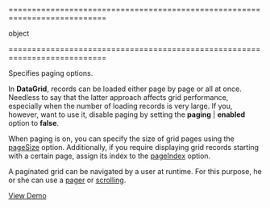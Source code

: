 <!--**
/*-------------------------------------------
    Auto-generated file. Do not modify.
-------------------------------------------

**-->
===========================================================================
<!--type-->object<!--/type-->
===========================================================================

<!--shortDescription-->
Specifies paging options.
<!--/shortDescription-->

<!--fullDescription-->
In **DataGrid**, records can be loaded either page by page or all at once. Needless to say that the latter approach affects grid performance, especially when the number of loading records is very large. If you, however, want to use it, disable paging by setting the **paging** | **enabled** option to **false**.

When paging is on, you can specify the size of grid pages using the [pageSize](/Documentation/ApiReference/UI_Widgets/dxDataGrid/Configuration/paging/#pageSize) option. Additionally, if you require displaying grid records starting with a certain page, assign its index to the [pageIndex](/Documentation/ApiReference/UI_Widgets/dxDataGrid/Configuration/paging/#pageIndex) option.

A paginated grid can be navigated by a user at runtime. For this purpose, he or she can use a [pager](/Documentation/Guide/Widgets/DataGrid/Data_Navigation/#Pager_Navigation) or [scrolling](/Documentation/Guide/Widgets/DataGrid/Data_Navigation/#Scrolling).

<a href="http://js.devexpress.com/Demos/WidgetsGallery/#demo/datagridgridpagingandscrollingpager/" class="button orange small fix-width-155" style="margin-right: 20px;" target="_blank">View Demo</a>
<!--/fullDescription-->